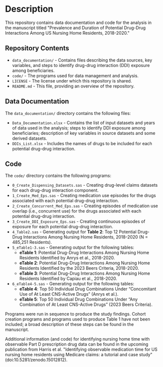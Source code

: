 # Description
This repository contains data documentation and code for the analysis in the manuscript titled "Prevalence and Duration of Potential Drug-Drug Interactions Among US Nursing Home Residents, 2018-2020."

## Repository Contents
- `data_documentation/` - Contains files describing the data sources, key variables, and steps to identify drug-drug interaction (DDI) exposure among beneficiaries.
- `code/` - The programs used for data management and analysis.
- `LICENSE` - The license under which this repository is shared.
- `README.md` - This file, providing an overview of the repository.

## Data Documentation
The `data_documentation/` directory contains the following files:
- `Data_Documentation.xlsx` - Contains the list of input datasets and years of data used in the analysis; steps to identify DDI exposure among beneficiaries; description of key variables in source datasets and some derived datasets.
- `DDIs_List.xlsx` - Includes the names of drugs to be included for each potential drug-drug interaction.

## Code
The `code/` directory contains the following programs:
- `0_Create_Dispensing_Datasets.sas` - Creating drug-level claims datasets for each drug-drug interaction component.
- `1_Create_Med_Eps.sas` - Creating medication use episodes for the drugs associated with each potential drug-drug interaction.
- `2_Create_Concurrent_Med_Eps.sas` - Creating episodes of medication use overlap (i.e., concurrent use) for the drugs associated with each potential drug-drug interaction.
- `3_Create_DDI_Exposure_Eps.sas` - Creating continuous episodes of exposure for each potential drug-drug interaction.
- `4_Table2.sas` - Generating output for **Table 2**: Top 12 Potential Drug-Drug Interactions Among Nursing Home Residents, 
   2018-2020 (N = 485,251 Residents).
- `5_eTable1-3.sas` - Generating output for the following tables:
  - **eTable 1**: Potential Drug-Drug Interactions Among Nursing Home Residents Identified by Anrys et al., 2018-2020.
  - **eTable 2**: Potential Drug-Drug Interactions Among Nursing Home Residents Identified by the 2023 Beers Criteria, 2018-2020.
  - **eTable 3**: Potential Drug-Drug Interactions Among Nursing Home Residents Identified by Capiau et al., 2018-2020.
- `6_eTable4-5.sas` - Generating output for the following tables:
  - **eTable 4**: Top 50 Individual Drug Combinations Under “Concomitant Use of At Least CNS-Active Drugs” (Anrys et al.).
  - **eTable 5**: Top 50 Individual Drug Combinations Under “Any Combination of At Least CNS-Active Drugs” (2023 Beers Criteria).

Programs were run in sequence to produce the study findings. Cohort creation programs and programs used to produce Table 1 have not been included; a broad description of these steps can be found in the manuscript.

Additional information (and code) for identifying nursing home time with observable Part D prescription drug data can be found in the upcoming publication from Harris et al. "Identifying observable medication time for US nursing home residents using Medicare claims: a tutorial and case study" (doi:10.5281/zenodo.15012812). 

